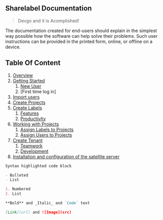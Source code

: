 ## Sharelabel Documentation

> Devgo and it is Acomplished!

The documentation created for end-users should explain in the simplest way possible how the software can help solve their problems. 
Such user instructions can be provided in the printed form, online, or offline on a device.


## Table Of Content

1. [Overview](./features/intro.md)
2. [Getting Started](./features/FAQs.md)
    1. [New User](./features/FAQs.md)
    2. [First time log in]
3. [Import users](./features/intro.md)
4. [Create Projects](./features/intro.md)
5. [Create Labels](./features/introduction.md)
    1. [Features](./features/intro.md)
    2. [Productivity](./features/intro.md)
6. [Working with Projects](./features/intro.md)
    1. [Assign Labels to Projects](./features/intro.md)
    1. [Assign Users to Projects](./features/intro.md)
7. [Create Tenant](./features/intro.md)
    1. [Teamwork](./features/intro.md)
      1. [Development](./features/intro.md)
8. [Installation and configuration of the satellite server](./features/intro.md)




```markdown
Syntax highlighted code block

- Bulleted
- List

1. Numbered
2. List

**Bold** and _Italic_ and `Code` text

[Link](url) and ![Image](src)
```
